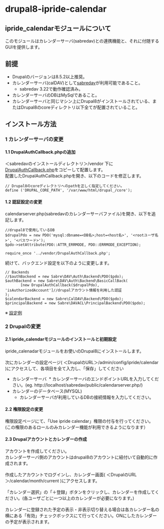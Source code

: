 # drupal8-ipride-calendar
## ipride_calendarモジュールについて
このモジュールはカレンダーサーバ(sabredav)との連携機能と、それに付随するGUIを提供します。

## 前提
* Drupalのバージョンは8.5.2以上推奨。
* カレンダーサーバ(calDAV)として[sabredav](http://sabre.io/)が利用可能であること。
  * sabredav 3.22で動作確認済み。
* カレンダーサーバのDBはMySqlであること。
* カレンダーサーバと同じマシン上にDrupal8がインストールされている、またはDrupal8のcoreディレクトリ以下全てが配置されていること。

## インストール方法
### 1 カレンダーサーバの変更
#### 1.1 DrupalAuthCallback.phpの追加
 ＜sabredavのインストールディレクトリ＞/vendor 下に[DrupalAuthCallback.php](https://github.com/ipride-jp/drupal8-ipride-calendar/tree/master/sabredav)をコピーして配置します。<br>
配置したDrupalAuthCallback.phpを開き、以下のコードを修正します。
```
// Drupal8のcoreディレクトリへのpathを正しく指定してください。
define ('DRUPAL_CORE_PATH', '/var/www/html/drupal_/core');
```
#### 1.2 認証設定の変更
calendarserver.php(sabredavのカレンダーサーバファイル)を開き、以下を追記します。
```
//drupal8で使用しているDB
$drupalPdo = new PDO('mysql:dbname=<DB名>;host=<host名>', '<rootユーザ名>', '<パスワード>');
$pdo->setAttribute(PDO::ATTR_ERRMODE, PDO::ERRMODE_EXCEPTION);
```
```
require_once '../vendor/DrupalAuthCallback.php';
```
続けて、バックエンド設定を以下のように変更します。
```
// Backends
//$authBackend = new Sabre\DAV\Auth\Backend\PDO($pdo);
$authBackend = new Sabre\DAV\Auth\Backend\BasicCallBack(
       [new DrupalAuthCallback($drupalPdo), 'isAuthorizedAccount']//drupalアカウント情報を利用した認証
);
$calendarBackend = new Sabre\CalDAV\Backend\PDO($pdo);
$principalBackend = new Sabre\DAVACL\PrincipalBackend\PDO($pdo);
```
※ [設定例](https://github.com/ipride-jp/drupal8-ipride-calendar/blob/master/sabredav/examples/drupal-calserver.php)


### 2 Drupalの変更
#### 2.1 ipride_calendarモジュールのインストールと初期設定
ipride_calenadarモジュールをお使いのDrupal8にインストールします。<br>
<br>
次にカレンダーの設定ページ( ＜DrupalのURL＞/admin/config/ipride/calendar )にアクセスして、各項目を全て入力し、「保存」してください
* カレンダーサーバ
  * カレンダーサーバのエンドポイントURLを入力してください。(eg. http://localhost/sabredav/public/calendarserver.php/)
* カレンダーのデータベース(MYSQL)
  * カレンダーサーバが利用しているDBの接続情報を入力してください。

#### 2.2 権限設定の変更 
権限設定ページにて、「Use ipride calendar」権限の付与を行ってください。
(この権限のあるロールのみカレンダー機能が利用できるようになります）

#### 2.3 Drupalアカウントとカレンダーの作成
アカウントを作成してください。<br>
カレンダーサーバ側のアカウントはdrupal8のアカウントに紐付いて自動的に作成されます。<br>
<br>
作成したアカウントでログインし、カレンダー画面( ＜DrupalのURL＞/calendar/month/current )にアクセスします。<br>
<br>
「カレンダー選択」の「＋登録」ボタンをクリックし、カレンダーを作成してください。(各ユーザごとに一つ以上のカレンダーが必要になります。)<br>
<br>
カレンダーに登録された予定の表示・非表示切り替える場合は各カレンダー名の横にある「有効」チェックボックスにて行ってください。ONにしたカレンダーの予定が表示されます。
